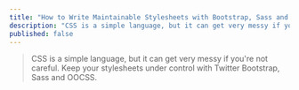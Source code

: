 ```yaml
---
title: "How to Write Maintainable Stylesheets with Bootstrap, Sass and OOCSS"
description: "CSS is a simple language, but it can get very messy if you're not careful. Keep your stylesheets under control with Twitter Bootstrap, Sass and OOCSS."
published: false
---
```


> CSS is a simple language, but it can get very messy if you're not careful. Keep your stylesheets under control with Twitter Bootstrap, Sass and OOCSS.

